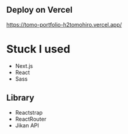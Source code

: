 ## Deploy on Vercel
https://tomo-portfolio-h2tomohiro.vercel.app/

# Stuck I used
- Next.js
- React
- Sass
## Library
- Reactstrap
- ReactRouter
- Jikan API
